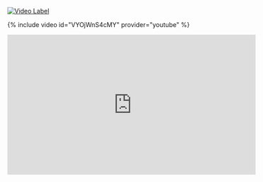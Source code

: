 [![Video Label](http://img.youtube.com/vi/'유튜브주소의id'/0.jpg)](https://youtu.be/29ECwExc-_M)

{% include video id="VYOjWnS4cMY" provider="youtube" %}


<iframe width="560" height="315" src="https://www.youtube.com/embed/oZS74-w719E" frameborder="0" allow="accelerometer; autoplay; encrypted-media; gyroscope; picture-in-picture" allowfullscreen></iframe>
